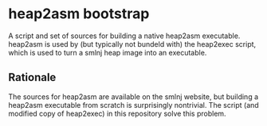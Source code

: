 # heap2asm bootstrap

A script and set of sources for building a native heap2asm executable. heap2asm
is used by (but typically not bundeld with) the heap2exec script, which is used
to turn a smlnj heap image into an executable.

## Rationale

The sources for heap2asm are available on the smlnj website, but building a
heap2asm executable from scratch is surprisingly nontrivial. The script (and
modified copy of heap2exec) in this repository solve this problem.

